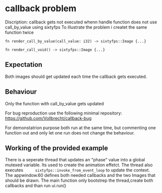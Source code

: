 # callback problem

Discription: callback gets not executed whenn handle function does not use call_by_value using sixtyfps
To illustrate the problem i createt the same function twice
``` 
fn render_call_by_value(call_value: i32) -> sixtyfps::Image {...}

fn render_call_void() -> sixtyfps::Image {...}

```

## Expectation
 Both images should get updated each time the callback gets executed.

## Behaviour
Only the function with call_by_value gets updated

For bug reproduction use the following minimal repository:
https://github.com/Vollbrecht/callback-bug

For demonstatrion purpose both run at the same time, but commenting one function out and only let one run does not change the behaviour.

## Working of the provided example
There is a seperate thread that updates an "phase" value into a global mutexed variable. Its used to create the animation effetct. The thread also executes `     sixtyfps::invoke_from_event_loop` to update the context.
The appwindow.60 defines both needed callbacks and the two Images that should be drawn.
The main function only  bootstrep the thread,create both callbacks and than run ui.run()

